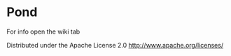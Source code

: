 # Pond

For info open the wiki tab

Distributed under the Apache License 2.0 http://www.apache.org/licenses/